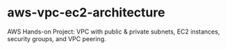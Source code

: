# aws-vpc-ec2-architecture
AWS Hands-on Project: VPC with public &amp; private subnets, EC2 instances, security groups, and VPC peering.

